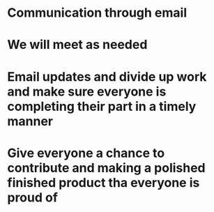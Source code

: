 # Communication through email
# We will meet as needed
# Email updates and divide up work and make sure everyone is completing their part in a timely manner
# Give everyone a chance to contribute and making a polished finished product tha everyone is proud of
